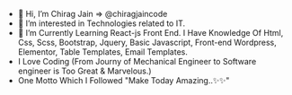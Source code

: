 - 👋 Hi, I’m Chirag Jain => @chiragjaincode
- 👀 I’m interested in Technologies related to IT.
- 🌱  I’m Currently Learning React-js Front End. I Have Knowledge Of Html, Css, Scss, Bootstrap, Jquery, Basic Javascript, Front-end Wordpress, Elementor, Table Templates, Email Templates.
- I Love Coding (From Journy of Mechanical Engineer to Software engineer is Too Great & Marvelous.)
- One Motto Which I Followed "Make Today Amazing..✨✨"
<!---
chiragjaincode/chiragjaincode is a ✨ special ✨ repository because its `README.md` (this file) appears on your GitHub profile.
You can click the Preview link to take a look at your changes.
--->
